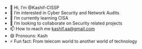 - 👋 Hi, I’m @Kashif-CISSP
- 👀 I’m interested in Cyber Security and Network Audits
- 🌱 I’m currently learning CISA
- 💞️ I’m looking to collaborate on Security related projects
- 📫 How to reach me kashif.aa@gmail.com
- 😄 Pronouns: Kash
- ⚡ Fun fact: From telecom world to another world of technology

<!---
Kashif-CISSP/Kashif-CISSP is a ✨ special ✨ repository because its `README.md` (this file) appears on your GitHub profile.
You can click the Preview link to take a look at your changes.
--->
